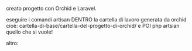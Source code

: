 creato progetto con Orchid e Laravel.


eseguire i comandi artisan DENTRO la cartella di lavoro generata da orchid cioè:
cartella-di-base/cartella-del-progetto-di-orchid/ e POI php artsian quello che si vuole!

altro: